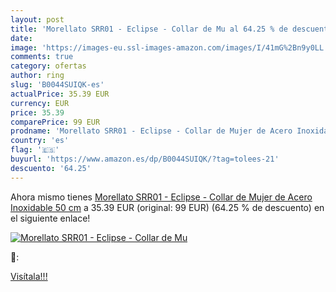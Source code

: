 ```yaml
---
layout: post
title: 'Morellato SRR01 - Eclipse - Collar de Mu al 64.25 % de descuento'
date: 
image: 'https://images-eu.ssl-images-amazon.com/images/I/41mG%2Bn9y0LL._SL200_.jpg'
comments: true
category: ofertas
author: ring
slug: 'B0044SUIQK-es'
actualPrice: 35.39 EUR
currency: EUR
price: 35.39
comparePrice: 99 EUR
prodname: 'Morellato SRR01 - Eclipse - Collar de Mujer de Acero Inoxidable  50 cm'
country: 'es'
flag: '🇪🇸'
buyurl: 'https://www.amazon.es/dp/B0044SUIQK/?tag=tolees-21'
descuento: '64.25'
---
```


Ahora mismo tienes [Morellato SRR01 - Eclipse - Collar de Mujer de Acero Inoxidable  50 cm](https://www.amazon.es/dp/B0044SUIQK/?tag=tolees-21) a 35.39 EUR (original: 99 EUR) (64.25 %  de descuento) en el siguiente enlace!

[![Morellato SRR01 - Eclipse - Collar de Mu](https://images-eu.ssl-images-amazon.com/images/I/41mG%2Bn9y0LL._SL200_.jpg)](https://www.amazon.es/dp/B0044SUIQK/?tag=tolees-21)

🔎:


[Visítala!!!](https://www.amazon.es/dp/B0044SUIQK/?tag=tolees-21)
